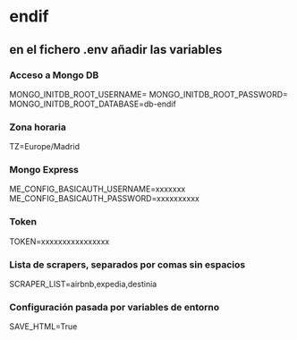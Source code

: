 # endif

## en el fichero .env añadir las variables
### Acceso a Mongo DB
MONGO_INITDB_ROOT_USERNAME=
MONGO_INITDB_ROOT_PASSWORD=
MONGO_INITDB_ROOT_DATABASE=db-endif

### Zona horaria
TZ=Europe/Madrid

### Mongo Express
ME_CONFIG_BASICAUTH_USERNAME=xxxxxxx
ME_CONFIG_BASICAUTH_PASSWORD=xxxxxxxxxx

### Token
TOKEN=xxxxxxxxxxxxxxxx

### Lista de scrapers, separados por comas sin espacios
SCRAPER_LIST=airbnb,expedia,destinia


### Configuración pasada por variables de entorno
SAVE_HTML=True
